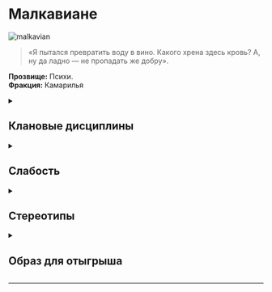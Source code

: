 
# Малкавиане

![malkavian](https://cdn.discordapp.com/attachments/1374311310501875752/1429011594536554637/3f8f0ac8d9e1364c2c7220317ffaa6f4.jpg?ex=68f49641&is=68f344c1&hm=b86e300ac6e44b644c8a89e7c3b9b8d0174b6c90eb77334077d6859e56a54a79)
> «Я пытался превратить воду в вино. Какого хрена здесь кровь? А, ну да ладно — не пропадать же добру».

**Прозвище:** Психи.\
**Фракция:** Камарилья

<details>
  <summary> <h2> Клановые дисциплины </h2> </summary>

 <details> 
  <summary> Ясновидение </summary>

  > Ясновидение наделяет персонажа сверхъестественным восприятием


  </details>

   <details> 
  <summary> Помешательство </summary>
     
 > Помешательство — это Дисциплина, которая позволяет вампиру управлять безумием и лишать окружающих рассудка

</details>



 <details> 
  <summary> Сокрытие </summary>
> Сокрытие — это дисциплина, которая помогает Сородичам прятаться от чужих глаз даже на виду у целой толпы

</details>

</details>

</details>

<details> 
  <summary> <h2> Слабость </h2> </summary>

  Все члены клана Малкавиан страдают от перманентного психического расстройства. Это расстройство действует как любое другое — оно не мешает приобретать новые психические расстройства, и его, как и обычное расстройство, можно временно нейтрализовать при помощи воли. Но, в отличие от новообретённых расстройств, перманентное психическое расстройство нельзя исцелить.

</details>

<details> 
  <summary> <h2> Стереотипы </h2> </summary>

**Что клан думает о вампирских сообществах?**
  - о Комарилье: 
  - о Шабаше: 
  - об Анархах: 

**Что клан думает о других кланах и что другие кланы думают о них?**

  
  ```
                                                Что думает клан о других кланах                                            Что думают другие кланы об Вентру
---------------------------------------------------------------------------------------------------------------------------------------------------------------------------

                                                                                     Камарилья

---------------------------------------------------------------------------------------------------------------------------------------------------------------------------
Вентру                            
---------------------------------------------------------------------------------------------------------------------------------------------------------------------------
Гангрел                          
---------------------------------------------------------------------------------------------------------------------------------------------------------------------------     
Малкавиане                       
---------------------------------------------------------------------------------------------------------------------------------------------------------------------------
Носферату                        
---------------------------------------------------------------------------------------------------------------------------------------------------------------------------
Тореадор                         
---------------------------------------------------------------------------------------------------------------------------------------------------------------------------
Тремер                            
---------------------------------------------------------------------------------------------------------------------------------------------------------------------------

                                                                                            Шабаш

---------------------------------------------------------------------------------------------------------------------------------------------------------------------------

Лассомбра                      
---------------------------------------------------------------------------------------------------------------------------------------------------------------------------
Цимисхи                         
---------------------------------------------------------------------------------------------------------------------------------------------------------------------------

                                                                                          Независимые

---------------------------------------------------------------------------------------------------------------------------------------------------------------------------
Каитифы                         
---------------------------------------------------------------------------------------------------------------------------------------------------------------------------
Ассамиты                        
---------------------------------------------------------------------------------------------------------------------------------------------------------------------------
Джованни                        
---------------------------------------------------------------------------------------------------------------------------------------------------------------------------
Последователи Сета               
---------------------------------------------------------------------------------------------------------------------------------------------------------------------------
Равнос                          
---------------------------------------------------------------------------------------------------------------------------------------------------------------------------

```

</details>


<details> 
  <summary> <h2> Образ для отыгрыша </h2> </summary>

  <details> 
  <summary> Экспозиция  </summary>
    
Клан Малкавиан проклят дважды: первое проклятие — вампиризм, второе — смятение, которым охвачены их умы и сердца. Едва пережив Становление, малкавианин погружается в бездну безумия, которое будет неотступно преследовать его отныне и впредь. Кто‑то считает их своего рода оракулами и пророками, кто‑то — опасными сумасшедшими. Стоит чётко понимать, что безумие малкавиан — отталкивающее, болезненное состояние, но время от времени оно позволяет им многое понять, просто взглянув на вещи под другим углом.
Сами Малкавиане могут по‑разному рационализировать своё поведение: кто‑то убеждён, что обладает целым набором дополнительных чувств, кто‑то считает себя марионеткой в руках безумного кукловода, а кто‑то — существом, опережающим естественный ход эволюции, или физическим воплощением некой сущности, которую Мир Тьмы пока не в силах постичь. Малкавианин может быть как кровожадным психопатом, так и адекватным с виду Сородичем, одержимым разве что приступами парализующего экзистенциального ужаса перед ликом неизбежного космического катаклизма.
Хрупкое равновесие, в котором пребывает рассудок малкавиан, мешает другим Сородичам (да и смертным тоже) полноценно с ними взаимодействовать. Сами же малкавиане вдобавок регулярно устраивают хитроумные, жутковатые и опасные проделки, которые также не способствуют улучшению их репутации в глазах других вампиров. С точки зрения самих Психов, каждая их проделка — ценный жизненный урок, однако в подавляющем большинстве случаев этот посыл обычно не доходит до адресата, разбиваясь о вполне понятное нежелание Сородичей подвергать свою нежизнь опасности или их неспособность разобраться в хитросплетениях безумной малкавианской логики.
Типичной малкавианской проделкой можно считать гильотину, установленную вместо входной двери в убежище почтенного тореадора, «экспроприацию и перераспределение» имущества старейшины‑бруха, на пару часов отлучившегося в Элизиум, или анонимное сообщение какому‑нибудь сталкеру с указанием места тайной сходки Носферату. Даже слово «проделка» вызывает в Сородичах не меньший страх и отторжение, чем сами Малкавиане.

</details>

  <details> 
  <summary> Внешний вид  </summary>

Малкавиане нередко ходят в растрёпанной, измазанной кровью или грязью одежде (иногда в той же самой, что и в ночь Становления), а если и переодеваются в чистое, то могут мимоходом нацепить на себя первое, что удастся стащить из торгового центра или автоматической прачечной.
Впрочем, малкавианин с той же вероятностью может выглядеть очень аккуратно и даже утончённо, изо всех сил стараясь казаться настолько «нормальным», насколько это возможно.

</details>

 <details> 
  <summary> Убежища </summary>
   
Постоянство не входит в число добродетелей клана Малкавиан, поэтому они устраивают свои убежища в любых безопасных, тихих и запоминающихся местах. Некоторые малкавиане вообще ведут бродяжнический образ жизни, перебиваясь случайными убежищами, которые устраивают на скорую руку прямо там, где их застигнет нужда или приближающийся рассвет.
Спектр более‑менее постоянных малкавианских убежищ варьируется от номеров в шикарных отелях до скватов, наркологических диспансеров и музейных запасников.

</details>

 <details> 
  <summary> Биографии </summary>
Потомком малкавианина неожиданно как для себя, так и для самого незадачливого сира может стать практически кто угодно. Дополнительным фактором риска для потенциального дитя может служить произошедшая в прошлом личная трагедия или припрятанный в шкафу скелет.
Некоторые по‑настоящему оторванные от реальности малкавиане могут даже не осознавать последствий своих действий и попросту не знать, что у них есть какие‑то там потомки. У этих брошенных на произвол судьбы бедолаг нет почти никаких шансов влиться в «цивилизованное» вампирское сообщество, так что почти все они со временем пополняют ряды каитифов.
Создание персонажа: среди Малкавиан чаще всего встречаются архетипы одиночек и девиантов в сочетании с амплуа изгоев. Первичными характеристиками чаще всего являются ментальные (хотя встречаются и безумцы с первичными социальными характеристиками, и маньяки с физическими). Первичными способностями обычно являются таланты или знания.

</details>


</details>

</details>

-------------------------------------------------------------------------------------------------------------------------------------------------------------------------------------------------

